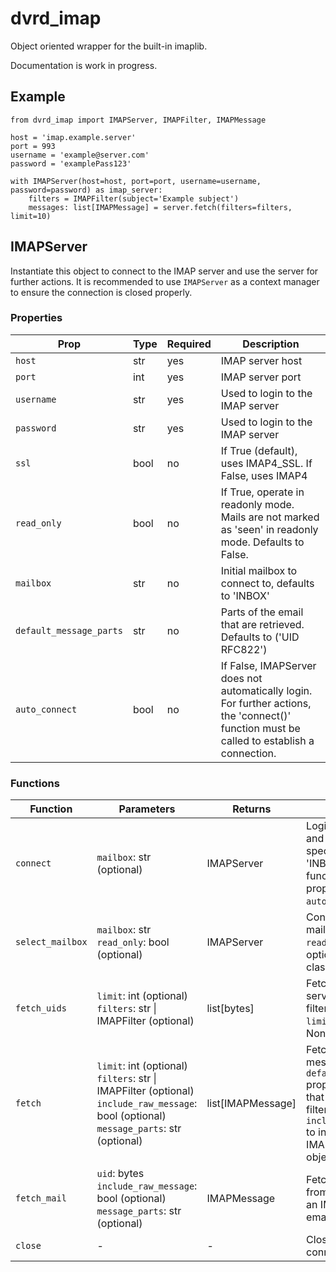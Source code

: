 # dvrd_imap

Object oriented wrapper for the built-in imaplib.

Documentation is work in progress.

## Example

```
from dvrd_imap import IMAPServer, IMAPFilter, IMAPMessage

host = 'imap.example.server'
port = 993
username = 'example@server.com'
password = 'examplePass123'

with IMAPServer(host=host, port=port, username=username, password=password) as imap_server:
    filters = IMAPFilter(subject='Example subject')
    messages: list[IMAPMessage] = server.fetch(filters=filters, limit=10)
```

## IMAPServer

Instantiate this object to connect to the IMAP server and use the server for further actions. It is recommended to
use `IMAPServer` as a context manager to ensure the connection is closed properly.

### Properties

| **Prop**                | **Type** | **Required** | **Description**                                                                                                                            |
|-------------------------|----------|--------------|--------------------------------------------------------------------------------------------------------------------------------------------|
| `host`                  | str      | yes          | IMAP server host                                                                                                                           |
| `port`                  | int      | yes          | IMAP server port                                                                                                                           |
| `username`              | str      | yes          | Used to login to the IMAP server                                                                                                           |
| `password`              | str      | yes          | Used to login to the IMAP server                                                                                                           |
| `ssl`                   | bool     | no           | If True (default), uses IMAP4_SSL. If False, uses IMAP4                                                                                    |
| `read_only`             | bool     | no           | If True, operate in readonly mode.  Mails are not marked as 'seen' in readonly mode.  Defaults to False.                                   |
| `mailbox`               | str      | no           | Initial mailbox to connect to, defaults to 'INBOX'                                                                                         |
| `default_message_parts` | str      | no           | Parts of the email that are retrieved. Defaults to ('UID RFC822')                                                                          |
| `auto_connect`          | bool     | no           | If False, IMAPServer does not automatically login. For further actions, the 'connect()' function must be called to establish a connection. |

### Functions

| **Function**     | **Parameters**                                                                                                                                     | **Returns**       | **Description**                                                                                                                                                                                                               |
|------------------|----------------------------------------------------------------------------------------------------------------------------------------------------|-------------------|-------------------------------------------------------------------------------------------------------------------------------------------------------------------------------------------------------------------------------|
| `connect`        | `mailbox`: str (optional)                                                                                                                          | IMAPServer        | Login to the IMAPServer and connect to the specified mailbox (default 'INBOX'). Use this function only with property `auto_connect=False`.                                                                                    |
| `select_mailbox` | `mailbox`: str <br/>`read_only`: bool (optional)                                                                                                   | IMAPServer        | Connect to the specified mailbox.  Use the `read_only` parameter to optionally override the class' default.                                                                                                                   |
| `fetch_uids`     | `limit`: int (optional)<br/>`filters`: str \| IMAPFilter (optional)                                                                                | list[bytes]       | Fetches UID's from the server using the specified filters. Returns up to `limit` UID's. If `filters` is None, uses filter `(ALL)`.                                                                                            |
| `fetch`          | `limit`: int (optional)<br/>`filters`: str \| IMAPFilter (optional)<br/>`include_raw_message`: bool (optional)<br/>`message_parts`: str (optional) | list[IMAPMessage] | Fetches the specified message parts (see the `default_message_parts` prop) of up to `limit` mails that match the specified filters. Use `include_raw_message=True` to include the original IMAP data in the returned objects. |
| `fetch_mail`     | `uid`: bytes<br/>`include_raw_message`: bool (optional)<br/>`message_parts`: str (optional)                                                        | IMAPMessage       | Fetch a specific email from the server. Raises an IMAPException if the email does not exist.                                                                                                                                  |
| `close`          | -                                                                                                                                                  | -                 | Closes the IMAP connection.                                                                                                                                                                                                   |